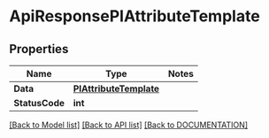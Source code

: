 # ApiResponsePIAttributeTemplate

## Properties
Name | Type | Notes
------------ | ------------- | -------------
**Data** | **[**PIAttributeTemplate**](../Model/PIAttributeTemplate.md)**
**StatusCode** | **int**

[[Back to Model list]](../../DOCUMENTATION.md#documentation-for-models) [[Back to API list]](../../DOCUMENTATION.md#documentation-for-api-endpoints) [[Back to DOCUMENTATION]](../../DOCUMENTATION.md)
